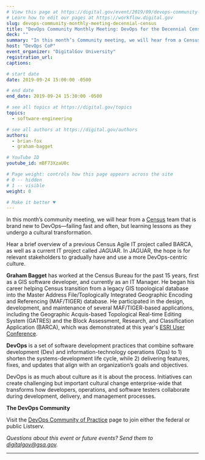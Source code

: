 ```yaml
---
# View this page at https://digital.gov/event/2019/09/devops-community-monthly-meeting-devops-for
# Learn how to edit our pages at https://workflow.digital.gov
slug: devops-community-monthly-meeting-decennial-census
title: "DevOps Community Monthly Meeting: DevOps for the Decennial Census"
deck: ""
summary: "In this month’s Community meeting, we will hear from a Census team that is brand new to DevOps—failing fast and often, but learning lessons as they undergo a cultural transformation."
host: "DevOps CoP"
event_organizer: "DigitalGov University"
registration_url: 
captions: 

# start date
date: 2019-09-24 15:00:00 -0500

# end date
end_date: 2019-09-24 15:30:00 -0500

# see all topics at https://digital.gov/topics
topics: 
  - software-engineering

# see all authors at https://digital.gov/authors
authors: 
  - brian-fox
  - graham-bagget

# YouTube ID
youtube_id: mBF73XzaU0c

# Page weight: controls how this page appears across the site
# 0 -- hidden
# 1 -- visible
weight: 0

# Make it better ♥
---
```


In this month’s community meeting, we will hear from a [Census](https://www.census.gov) team that is brand new to DevOps&mdash;failing fast and often, but learning lessons as they undergo a cultural transformation. 

Hear a brief overview of a previous Census Agile IT project called BARCA, as well as a current IT project called JAGUAR. In JAGUAR, the hope is for relevant stakeholders to gradually have and use a more DevOps-centric culture.  
 
**Graham Bagget** has worked at the Census Bureau for the past 15 years, first as a GIS software developer, and currently as an IT Manager. He began his career helping Census transition from a legacy GIS topological database into the Master Address File/Toplogically Integrated Geographic Encoding and Referencing (MAF/TIGER) database. He participated in the design, development, and maintenance of several MAF/TIGER-based applications, including the Geographic Acquis-based Topological Real-time Editing System (GATRES) and the Block Assessment, Research, and Classification Application (BARCA), which was demonstrated at this year's [ESRI User Conference](https://www.esri.com/videos/watch?&channelid=UC_yE3TatdZKAXvt_TzGJ6mw&playlistid=PLaPDDLTCmy4bC2dGacC3ZH8YnCl4x7kuB). 

**DevOps** is a set of software development practices that combine software development (Dev) and information-technology operations (Ops) to 1) shorten the systems-development life cycle, while 2) delivering features, fixes, and updates that align with an organization’s goals and objectives. 

DevOps is as much about culture as it is about the process. Initiatives can create challenging but important cultural change enterprise-wide that transforms how developers, operations, and software testers collaborate during development, delivery, and management processes. 

**The DevOps Community** 

Visit the [DevOps Community of Practice](https://digital.gov/communities/devops/) page to join either the federal or public Listserv. 

_Questions about this event or future events? Send them to [digitalgov@gsa.gov](mailto:digitalgov@gsa.gov)._ 

---
